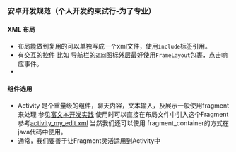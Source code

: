 ### 安卓开发规范（个人开发约束试行-为了专业）

#### XML 布局
* 布局能做到复用的可以单独写成一个xml文件，使用`include`标签引用。
* 有交互的控件 比如 导航栏的`返回`图标外层最好使用`FrameLayout`包裹，点击响应事件。
* 


####  组件选用
* Activity 是个重量级的组件，聊天内容，文本输入，及展示一般使用fragment 来处理 参见[富文本开发实践](https://github.com/MrRobotter/AndroidGuide/blob/master/guide/src/main/java/com/joinyon/androidguide/WordPressEditor/view/MyEditorFragment.java) 使用时可以直接在布局文件中引入这个Fragment 参考[activity_my_edit.xml](https://github.com/MrRobotter/AndroidGuide/blob/master/guide/src/main/res/layout/activity_my_edit.xml) 当然我们还可以使用 fragment_container的方式在java代码中使用。
* 通常，我们要善于让Fragment灵活运用到Activity中
